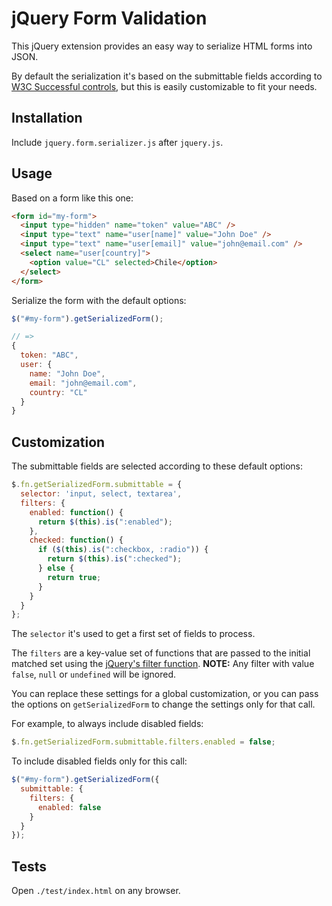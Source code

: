 # jQuery Form Validation

This jQuery extension provides an easy way to serialize HTML forms into JSON.

By default the serialization it's based on the submittable fields according to [W3C Successful controls](http://www.w3.org/TR/html401/interact/forms.html#h-17.13.2), but this is easily customizable to fit your needs.


## Installation

Include `jquery.form.serializer.js` after `jquery.js`.

<!--```html
<script src="jquery.js"></script>
<script src="jquery.form.serializer.js"></script>
```-->

## Usage

Based on a form like this one:

```html
<form id="my-form">
  <input type="hidden" name="token" value="ABC" />
  <input type="text" name="user[name]" value="John Doe" />
  <input type="text" name="user[email]" value="john@email.com" />
  <select name="user[country]">
    <option value="CL" selected>Chile</option>
  </select>
</form>
```

Serialize the form with the default options:

```javascript
$("#my-form").getSerializedForm();

// =>
{
  token: "ABC",
  user: {
    name: "John Doe",
    email: "john@email.com",
    country: "CL"
  }
}
```

## Customization

The submittable fields are selected according to these default options:

```javascript
$.fn.getSerializedForm.submittable = {
  selector: 'input, select, textarea',
  filters: {
    enabled: function() {
      return $(this).is(":enabled");
    },
    checked: function() {
      if ($(this).is(":checkbox, :radio")) {
        return $(this).is(":checked");
      } else {
        return true;
      }
    }
  }
};
```

The `selector` it's used to get a first set of fields to process.

The `filters` are a key-value set of functions that are passed to the initial matched set using the [jQuery's filter function](http://api.jquery.com/filter/). **NOTE:** Any filter with value `false`, `null` or `undefined` will be ignored.

You can replace these settings for a global customization, or you can pass the options on `getSerializedForm` to change the settings only for that call.

For example, to always include disabled fields:

```javascript
$.fn.getSerializedForm.submittable.filters.enabled = false;
```

To include disabled fields only for this call:

```javascript
$("#my-form").getSerializedForm({
  submittable: {
    filters: {
      enabled: false
    }
  }
});
```

Tests
-----

Open `./test/index.html` on any browser.

